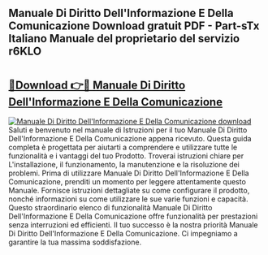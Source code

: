 ## Manuale Di Diritto Dell'Informazione E Della Comunicazione Download gratuit PDF - Part-sTx Italiano Manuale del proprietario del servizio r6KLO

# <h2><a href="http://dffrqni.blite.top/?on=Manuale+Di+Diritto+Dell%27Informazione+E+Della+Comunicazione">🔗Download 👉🔴 Manuale Di Diritto Dell'Informazione E Della Comunicazione</a></h2>

[![Manuale Di Diritto Dell'Informazione E Della Comunicazione download](https://i.imgur.com/lujVjoI.png)](http://dffrqni.blite.top/?on=Manuale+Di+Diritto+Dell%27Informazione+E+Della+Comunicazione)
Saluti e benvenuto nel manuale di Istruzioni per il tuo Manuale Di Diritto Dell'Informazione E Della Comunicazione appena ricevuto. Questa guida completa è progettata per aiutarti a comprendere e utilizzare tutte le funzionalità e i vantaggi del tuo Prodotto. Troverai istruzioni chiare per L'installazione, il funzionamento, la manutenzione e la risoluzione dei problemi. Prima di utilizzare Manuale Di Diritto Dell'Informazione E Della Comunicazione, prenditi un momento per leggere attentamente questo Manuale. Fornisce istruzioni dettagliate su come configurare il prodotto, nonché informazioni su come utilizzare le sue varie funzioni e capacità. Questo straordinario elenco di funzionalità Manuale Di Diritto Dell'Informazione E Della Comunicazione offre funzionalità per prestazioni senza interruzioni ed efficienti. Il tuo successo è la nostra priorità Manuale Di Diritto Dell'Informazione E Della Comunicazione. Ci impegniamo a garantire la tua massima soddisfazione.
